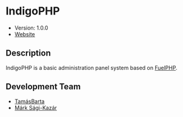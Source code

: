# IndigoPHP

* Version: 1.0.0
* [Website](https://indigophp.com/)


## Description

IndigoPHP is a basic administration panel system based on [FuelPHP](http://fuelphp.com).


## Development Team

* [TamásBarta](https://github.com/TamasBarta)
* [Márk Sági-Kazár](https://github.com/sagikazarmark)
